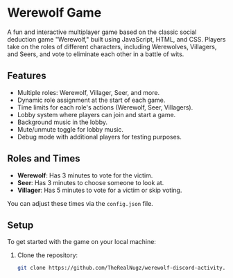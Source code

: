 # Werewolf Game

A fun and interactive multiplayer game based on the classic social deduction game "Werewolf," built using JavaScript, HTML, and CSS. Players take on the roles of different characters, including Werewolves, Villagers, and Seers, and vote to eliminate each other in a battle of wits. 

## Features

- Multiple roles: Werewolf, Villager, Seer, and more.
- Dynamic role assignment at the start of each game.
- Time limits for each role's actions (Werewolf, Seer, Villagers).
- Lobby system where players can join and start a game.
- Background music in the lobby.
- Mute/unmute toggle for lobby music.
- Debug mode with additional players for testing purposes.

## Roles and Times

- **Werewolf**: Has 3 minutes to vote for the victim.
- **Seer**: Has 3 minutes to choose someone to look at.
- **Villager**: Has 5 minutes to vote for a victim or skip voting.
  
You can adjust these times via the `config.json` file.

## Setup

To get started with the game on your local machine:

1. Clone the repository:
   ```bash
   git clone https://github.com/TheRealNugz/werewolf-discord-activity.git
